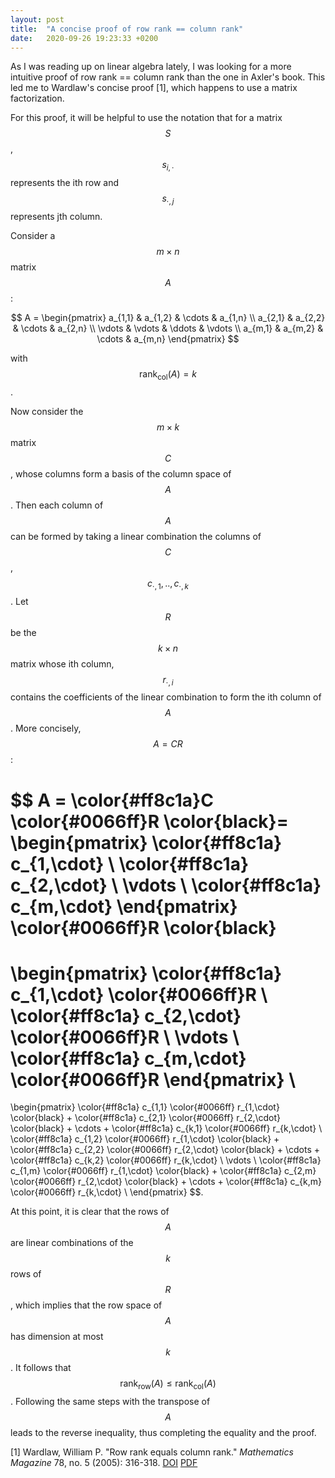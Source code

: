 ```yaml
---
layout: post
title:  "A concise proof of row rank == column rank"
date:   2020-09-26 19:23:33 +0200
---
```

As I was reading up on linear algebra lately, I was looking for a more intuitive proof of row rank == column rank than the one in Axler's book. This led me to Wardlaw's concise proof [1], which happens to use a matrix factorization.

For this proof, it will be helpful to use the notation that for a matrix $$S$$, $$s_{i, \cdot}$$ represents the ith row and $$s_{\cdot, j}$$ represents jth column.

Consider a $$m \times n$$ matrix $$A$$:

$$
A =
\begin{pmatrix}
a_{1,1} & a_{1,2} & \cdots & a_{1,n} \\
a_{2,1} & a_{2,2} & \cdots & a_{2,n} \\
\vdots  & \vdots  & \ddots & \vdots  \\
a_{m,1} & a_{m,2} & \cdots & a_{m,n}
\end{pmatrix}
$$

with $$\textrm{rank}_\textrm{col}(A) = k$$.

Now consider the $$m \times k$$ matrix $$C$$, whose columns form a basis of the column space of $$A$$. Then each column of $$A$$ can be formed by taking a linear combination the columns of $$C$$, $$c_{\cdot,1},..,c_{\cdot,k}$$. Let $$R$$ be the $$k \times n$$ matrix whose ith column, $$r_{\cdot,i}$$ contains the coefficients of the linear combination to form the ith column of $$A$$. More concisely, $$A=CR$$:

$$
A = \color{#ff8c1a}C \color{#0066ff}R \color{black}=
\begin{pmatrix}
\color{#ff8c1a}
c_{1,\cdot} \\
\color{#ff8c1a}
c_{2,\cdot} \\
\vdots  \\
\color{#ff8c1a}
c_{m,\cdot}
\end{pmatrix}
\color{#0066ff}R \color{black}
=
\begin{pmatrix}
\color{#ff8c1a}
c_{1,\cdot}
\color{#0066ff}R \\
\color{#ff8c1a}
c_{2,\cdot}
\color{#0066ff}R \\
\vdots  \\
\color{#ff8c1a}
c_{m,\cdot}
\color{#0066ff}R
\end{pmatrix}
\\
=
\begin{pmatrix}
\color{#ff8c1a}
c_{1,1}
\color{#0066ff}
r_{1,\cdot}
\color{black} +
\color{#ff8c1a}
c_{2,1}
\color{#0066ff}
r_{2,\cdot}
\color{black} +
\cdots
+
\color{#ff8c1a}
c_{k,1}
\color{#0066ff}
r_{k,\cdot}
\\
\color{#ff8c1a}
c_{1,2}
\color{#0066ff}
r_{1,\cdot}
\color{black} +
\color{#ff8c1a}
c_{2,2}
\color{#0066ff}
r_{2,\cdot}
\color{black} +
\cdots
+
\color{#ff8c1a}
c_{k,2}
\color{#0066ff}
r_{k,\cdot}
\\
\vdots  \\
\color{#ff8c1a}
c_{1,m}
\color{#0066ff}
r_{1,\cdot}
\color{black} +
\color{#ff8c1a}
c_{2,m}
\color{#0066ff}
r_{2,\cdot}
\color{black} +
\cdots
+
\color{#ff8c1a}
c_{k,m}
\color{#0066ff}
r_{k,\cdot}
\\
\end{pmatrix}
$$.

At this point, it is clear that the rows of $$A$$ are linear combinations of the $$k$$ rows of $$R$$, which implies that the row space of $$A$$ has dimension at most $$k$$. It follows that $$\textrm{rank}_\textrm{row}(A) \leq \textrm{rank}_\textrm{col}(A)$$. Following the same steps with the transpose of $$A$$ leads to the reverse inequality, thus completing the equality and the proof.


[1] Wardlaw, William P. "Row rank equals column rank." *Mathematics Magazine* 78, no. 5 (2005): 316-318. [DOI](https://doi.org/10.1080/0025570X.2005.11953364) [PDF](https://www.jstor.org/stable/pdf/30044181.pdf)
